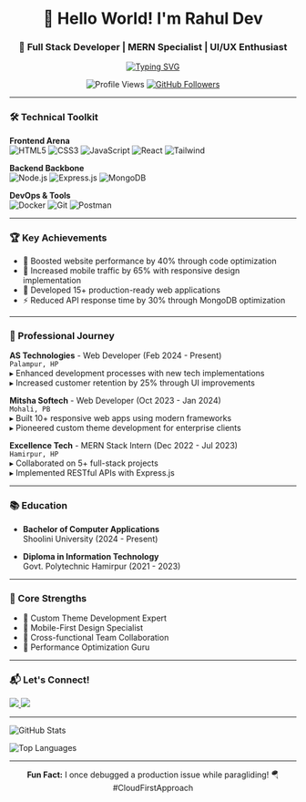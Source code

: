 <h1 align="center">👋 Hello World! I'm Rahul Dev</h1>
<h3 align="center">🚀 Full Stack Developer | MERN Specialist | UI/UX Enthusiast</h3>

<p align="center">
  <a href="https://github.com/rdev014">
    <img src="https://readme-typing-svg.herokuapp.com?font=Fira+Code&pause=1000&color=22D3EE&center=true&vCenter=true&width=435&lines=Turning+ideas+into+digital+reality;Clean+code+advocate;Responsive+design+fanatic" alt="Typing SVG" />
  </a>
</p>

<div align="center">
  <img src="https://komarev.com/ghpvc/?username=rdev014&label=Profile%20Views&color=0e75b6&style=flat" alt="Profile Views" />
  <a href="https://github.com/rdev014?tab=followers">
    <img src="https://img.shields.io/github/followers/rdev014?label=Followers&style=social" alt="GitHub Followers">
  </a>
</div>

---

### 🛠️ Technical Toolkit

**Frontend Arena**  
![HTML5](https://img.shields.io/badge/-HTML5-E34F26?style=flat&logo=html5&logoColor=white)
![CSS3](https://img.shields.io/badge/-CSS3-1572B6?style=flat&logo=css3)
![JavaScript](https://img.shields.io/badge/-JavaScript-F7DF1E?style=flat&logo=javascript&logoColor=black)
![React](https://img.shields.io/badge/-React-61DAFB?style=flat&logo=react&logoColor=black)
![Tailwind](https://img.shields.io/badge/-Tailwind-06B6D4?style=flat&logo=tailwindcss)

**Backend Backbone**  
![Node.js](https://img.shields.io/badge/-Node.js-339933?style=flat&logo=nodedotjs)
![Express.js](https://img.shields.io/badge/-Express-000000?style=flat&logo=express)
![MongoDB](https://img.shields.io/badge/-MongoDB-47A248?style=flat&logo=mongodb)

**DevOps & Tools**  
![Docker](https://img.shields.io/badge/-Docker-2496ED?style=flat&logo=docker)
![Git](https://img.shields.io/badge/-Git-F05032?style=flat&logo=git)
![Postman](https://img.shields.io/badge/-Postman-FF6C37?style=flat&logo=postman)

---

### 🏆 Key Achievements

- 🚀 Boosted website performance by 40% through code optimization
- 📱 Increased mobile traffic by 65% with responsive design implementation
- 🏅 Developed 15+ production-ready web applications
- ⚡ Reduced API response time by 30% through MongoDB optimization

---

### 💼 Professional Journey

**AS Technologies** - Web Developer (Feb 2024 - Present)  
`Palampur, HP`  
▸ Enhanced development processes with new tech implementations  
▸ Increased customer retention by 25% through UI improvements  

**Mitsha Softech** - Web Developer (Oct 2023 - Jan 2024)  
`Mohali, PB`  
▸ Built 10+ responsive web apps using modern frameworks  
▸ Pioneered custom theme development for enterprise clients  

**Excellence Tech** - MERN Stack Intern (Dec 2022 - Jul 2023)  
`Hamirpur, HP`  
▸ Collaborated on 5+ full-stack projects  
▸ Implemented RESTful APIs with Express.js  

---

### 📚 Education

- **Bachelor of Computer Applications**  
  Shoolini University (2024 - Present)

- **Diploma in Information Technology**  
  Govt. Polytechnic Hamirpur (2021 - 2023)

---

### 🌟 Core Strengths

- 🎨 Custom Theme Development Expert
- 📱 Mobile-First Design Specialist
- 🤝 Cross-functional Team Collaboration
- 🔧 Performance Optimization Guru

---

### 📬 Let's Connect!

<p align="left">
  <a href="mailto:rahdev2021@gmail.com">
    <img src="https://img.shields.io/badge/Gmail-D14836?style=for-the-badge&logo=gmail&logoColor=white" />
  </a>
  <a href="https://github.com/rdev014">
    <img src="https://img.shields.io/badge/GitHub-100000?style=for-the-badge&logo=github&logoColor=white" />
  </a>
</p>

---

![GitHub Stats](https://github-readme-stats.vercel.app/api?username=rdev014&show_icons=true&theme=radical)

![Top Languages](https://github-readme-stats.vercel.app/api/top-langs/?username=rdev014&layout=compact&theme=nightowl)

---

<p align="center"> 
  <b>Fun Fact:</b> I once debugged a production issue while paragliding! 🪂 #CloudFirstApproach
</p>
